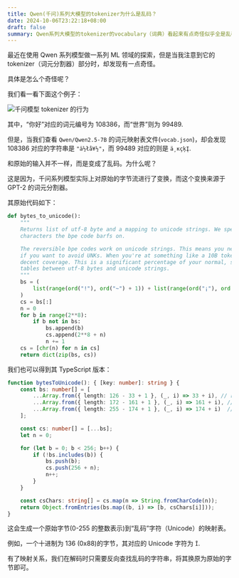 ```yaml
---
title: Qwen(千问)系列大模型的tokenizer为什么是乱码？
date: 2024-10-06T23:22:18+08:00
draft: false
summary: Qwen系列大模型的tokenizer的vocabulary（词典）看起来有点奇怪似乎全是乱码？这是因为它对原始Unicode做了一些变换。
---
```


最近在使用 Qwen 系列模型做一系列 ML 领域的探索，但是当我注意到它的 tokenizer（词元分割器）部分时，却发现有一点奇怪。

具体是怎么个奇怪呢？

我们看一看下面这个例子：

![千问模型 tokenizer 的行为](/img/qwen-tokenizer-behaviour.png)

其中，“你好”对应的词元编号为 108386，而“世界”则为 99489.

但是，当我们查看 `Qwen/Qwen2.5-7B` 的词元映射表文件(`vocab.json`)，却会发现 108386 对应的字符串是 `"ä½łå¥½"`，而 99489 对应的则是 `ä¸ĸçķĮ`.

和原始的输入并不一样，而是变成了乱码。为什么呢？

这是因为，千问系列模型实际上对原始的字节流进行了变换，而这个变换来源于 GPT-2 的词元分割器。

其原始代码如下：

```python
def bytes_to_unicode():
    """
    Returns list of utf-8 byte and a mapping to unicode strings. We specifically avoids mapping to whitespace/control
    characters the bpe code barfs on.

    The reversible bpe codes work on unicode strings. This means you need a large # of unicode characters in your vocab
    if you want to avoid UNKs. When you're at something like a 10B token dataset you end up needing around 5K for
    decent coverage. This is a significant percentage of your normal, say, 32K bpe vocab. To avoid that, we want lookup
    tables between utf-8 bytes and unicode strings.
    """
    bs = (
        list(range(ord("!"), ord("~") + 1)) + list(range(ord("¡"), ord("¬") + 1)) + list(range(ord("®"), ord("ÿ") + 1))
    )
    cs = bs[:]
    n = 0
    for b in range(2**8):
        if b not in bs:
            bs.append(b)
            cs.append(2**8 + n)
            n += 1
    cs = [chr(n) for n in cs]
    return dict(zip(bs, cs))
```

我们也可以得到其 TypeScript 版本：

```typescript
function bytesToUnicode(): { [key: number]: string } {
    const bs: number[] = [
        ...Array.from({ length: 126 - 33 + 1 }, (_, i) => 33 + i), // range(ord("!"), ord("~") + 1)
        ...Array.from({ length: 172 - 161 + 1 }, (_, i) => 161 + i), // range(ord("¡"), ord("¬") + 1)
        ...Array.from({ length: 255 - 174 + 1 }, (_, i) => 174 + i)  // range(ord("®"), ord("ÿ") + 1)
    ];

    const cs: number[] = [...bs];
    let n = 0;

    for (let b = 0; b < 256; b++) {
        if (!bs.includes(b)) {
            bs.push(b);
            cs.push(256 + n);
            n++;
        }
    }

    const csChars: string[] = cs.map(n => String.fromCharCode(n));
    return Object.fromEntries(bs.map((b, i) => [b, csChars[i]]));
}
```

这会生成一个原始字节(0-255 的整数表示)到“乱码”字符（Unicode）的映射表。

例如，一个十进制为 136 (0x88)的字节，其对应的 Unicode 字符为 `Ī`.

有了映射关系，我们在解码时只需要反向查找乱码的字符串，将其换原为原始的字节即可。
